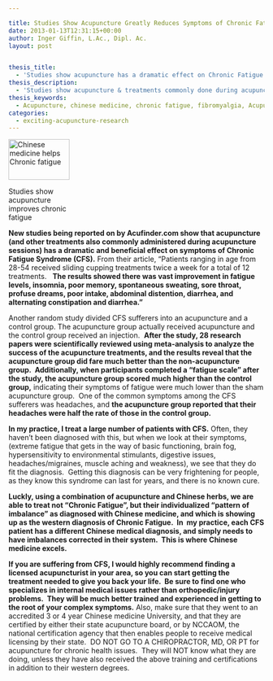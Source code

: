 ```yaml
---

title: Studies Show Acupuncture Greatly Reduces Symptoms of Chronic Fatigue Syndrome
date: 2013-01-13T12:31:15+00:00
author: Inger Giffin, L.Ac., Dipl. Ac.
layout: post


thesis_title:
  - 'Studies show acupuncture has a dramatic effect on Chronic Fatigue '
thesis_description:
  - 'Studies show acupuncture & treatments commonly done during acupuncture sessions have a dramatic & beneficial effect on Chronic Fatigue Syndrome (CFS).  '
thesis_keywords:
  - Acupuncture, chinese medicine, chronic fatigue, fibromyalgia, Acupuncture Fort Collins, Fort Collins Acupuncture
categories:
  - exciting-acupuncture-research
---
```

<div id="attachment_1383" style="width: 130px" class="wp-caption alignleft">
  <a href="http://www.wisdomwaysacupuncture.com/wp-content/uploads/2013/01/fatigue.jpg"><img class="size-full wp-image-1383" title="Acupuncture help chronic fatigue" src="http://www.wisdomwaysacupuncture.com/wp-content/uploads/2013/01/fatigue.jpg" alt="Chinese medicine helps Chronic fatigue" width="120" height="80" /></a>
  
  <p class="wp-caption-text">
    Studies show acupuncture improves chronic fatigue
  </p>
</div>

**New studies being reported on by Acufinder.com show that acupuncture (and other treatments also commonly administered during acupuncture sessions) has a dramatic and beneficial effect on symptoms of Chronic Fatigue Syndrome (CFS).** From their article, &#8220;Patients ranging in age from 28-54 received sliding cupping treatments twice a week for a total of 12 treatments.   **The results showed there was vast improvement in fatigue levels, insomnia, poor memory, spontaneous sweating, sore throat, profuse dreams, poor intake, abdominal distention, diarrhea, and alternating constipation and diarrhea.&#8221;**

Another random study divided CFS sufferers into an acupuncture and a control group. The acupuncture group actually received acupuncture and the control group received an injection.  **After the study, 28 research papers were scientifically reviewed using meta-analysis to analyze the success of the acupuncture treatments, and the results reveal that the acupuncture group did fare much better than the non-acupuncture group.  Additionally, when participants completed a &#8220;fatigue scale&#8221; after the study, the acupuncture group scored much higher than the control group,** indicating their symptoms of fatigue were much lower than the sham acupuncture group.  One of the common symptoms among the CFS sufferers was headaches, and **the acupuncture group reported that their headaches were half the rate of those in the control group.** 

**In my practice, I treat a large number of patients with CFS.** Often, they haven&#8217;t been diagnosed with this, but when we look at their symptoms, (extreme fatigue that gets in the way of basic functioning, brain fog, hypersensitivity to environmental stimulants, digestive issues, headaches/migraines, muscle aching and weakness), we see that they do fit the diagnosis.  Getting this diagnosis can be very frightening for people, as they know this syndrome can last for years, and there is no known cure.

**Luckly, using a combination of acupuncture and Chinese herbs, we are able to treat not &#8220;Chronic Fatigue&#8221;, but their individualized &#8220;pattern of imbalance&#8221; as diagnosed with Chinese medicine, and which is showing up as the western diagnosis of Chronic Fatigue.  In  my practice, each CFS patient has a different Chinese medical diagnosis, and simply needs to have imbalances corrected in their system.  This is where Chinese medicine excels.**

**If you are suffering from CFS, I would highly recommend finding a licensed acupuncturist in your area, so you can start getting the treatment needed to give you back your life.  Be sure to find one who specializes in internal medical issues rather than orthopedic/injury problems.  They will be much better trained and experienced in getting to the root of your complex symptoms.** Also, make sure that they went to an accredited 3 or 4 year Chinese medicine University, and that they are certified by either their state acupuncture board, or by NCCAOM, the national certification agency that then enables people to receive medical licensing by their state.  DO NOT GO TO A CHIROPRACTOR, MD, OR PT for acupuncture for chronic health issues.  They will NOT know what they are doing, unless they have also received the above training and certifications in addition to their western degrees.

&nbsp;